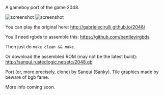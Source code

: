 A gameboy port of the game 2048.

![screenshot](http://sanqui.rustedlogic.net/etc/2048-gb-title.png)
![screenshot](http://sanqui.rustedlogic.net/etc/2048-gb-screenshot.png)

You can play the original here: http://gabrielecirulli.github.io/2048/

You'll need rgbds to assemble this: https://github.com/bentley/rgbds

Then just do `make clean && make`.

Or download the assembled ROM (may not be the latest build):
http://sanqui.rustedlogic.net/etc/2048.gb

Port (or, more precisely, clone) by Sanqui (Sanky).
Tile graphics made by beware of bgb fame.

More info coming soon.
